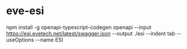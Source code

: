 # eve-esi
npm install -g openapi-typescript-codegen
openapi --input https://esi.evetech.net/latest/swagger.json --output ./esi --indent tab --useOptions --name ESI
